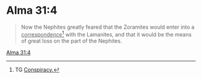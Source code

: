 # Alma 31:4

> Now the Nephites greatly feared that the Zoramites would enter into a <u>correspondence</u>[^a] with the Lamanites, and that it would be the means of great loss on the part of the Nephites.

[Alma 31:4](https://www.churchofjesuschrist.org/study/scriptures/bofm/alma/31?lang=eng&id=p4#p4)


[^a]: TG [Conspiracy.](https://www.churchofjesuschrist.org/study/scriptures/tg/conspiracy?lang=eng)
